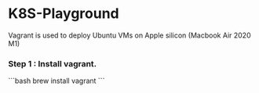 # K8S-Playground

Vagrant is used to deploy Ubuntu VMs on Apple silicon (Macbook Air 2020 M1)

<h3>Step 1 : Install vagrant. </h3>
  ```bash
brew install vagrant
```
